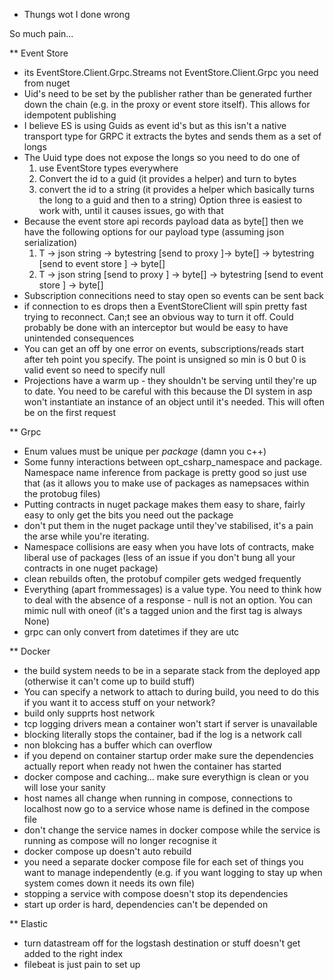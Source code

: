 * Thungs wot I done wrong

So much pain...

** Event Store
- its EventStore.Client.Grpc.Streams not EventStore.Client.Grpc you need from nuget
- Uid's need to be set by the publisher rather than be generated further down the chain (e.g. in the proxy or event store itself). This allows for idempotent publishing
- I believe ES is using Guids as event id's but as this isn't a native transport type for GRPC it extracts the bytes and sends them as a set of longs
- The Uuid type does not expose the longs so you need to do one of
	1. use EventStore types everywhere
	2. Convert the id to a guid (it provides a helper) and turn to bytes
	3. convert the id to a string (it provides a helper which basically turns the long to a guid and then to a string)
  Option three is easiest to work with, until it causes issues, go with that
- Because the event store api records payload data as byte[] then we have the following options for our payload type (assuming json serialization)
	1. T -> json string -> bytestring [send to proxy ]-> byte[] -> bytestring [send to event store ] -> byte[]
	2. T -> json string [send to proxy ] -> byte[] -> bytestring [send to event store ] -> byte[]
- Subscription connecitions need to stay open so events can be sent back 
- if connection to es drops then a EventStoreClient will spin pretty fast trying to reconnect. Can;t see an obvious way to turn it off. Could probably be done with an interceptor but would be easy to have unintended consequences
- You can get an off by one error on events, subscriptions/reads start after teh point you specify. The point is unsigned so min is 0 but 0 is valid event so need to specify null
- Projections have a warm up - they shouldn't be serving until they're up to date. You need to be careful with this because the DI system in asp won't instantiate an instance of an object until it's needed. This will often be on the first request

** Grpc
- Enum values must be unique per *package* (damn you c++)
- Some funny interactions between opt_csharp_namespace and package. Namespace name inference from package is pretty good so just use that (as it allows you to make use of packages as namepsaces within the protobug files)
- Putting contracts in nuget package makes them easy to share, fairly easy to only get the bits you need out the package
- don't put them in the nuget package until they've stabilised, it's a pain the arse while you're iterating.
- Namespace collisions are easy when you have lots of contracts, make liberal use of packages (less of an issue if you don't bung all your contracts in one nuget package)
- clean rebuilds often, the protobuf compiler gets wedged frequently
- Everything (apart frommessages) is a value type. You need to think how to deal with the absence of a response - null is not an option. You can mimic null with oneof (it's a tagged union and the first tag is always None)
- grpc can only convert from datetimes if they are utc

** Docker
- the build system needs to be in a separate stack from the deployed app (otherwise it can't come up to build stuff)
- You can specify a network to attach to during build, you need to do this if you want it to access stuff on your network? 
- build only supprts host network
- tcp logging drivers mean a container won't start if server is unavailable
- blocking literally stops the container, bad if the log is a network call
- non blokcing has a buffer which can overflow
- if you depend on container startup order make sure the dependencies actually report when ready not hwen the container has started
- docker compose and caching... make sure everythign is clean or you  will lose your sanity
- host names all change when running in compose, connections to localhost now go to a service whose name is defined in the compose file
- don't change the service names in docker compose while the service is running as compose will no longer recognise it
- docker compose up doesn't auto rebuild
- you need a separate docker compose file for each set of things you want to manage independently (e.g. if you want logging to stay up when system comes down it needs its own file)
- stopping a service with compose doesn't stop its dependencies
- start up order is hard, dependencies can't be depended on

** Elastic
- turn datastream off for the logstash destination or stuff doesn't get added to the right index
- filebeat is just pain to set up

